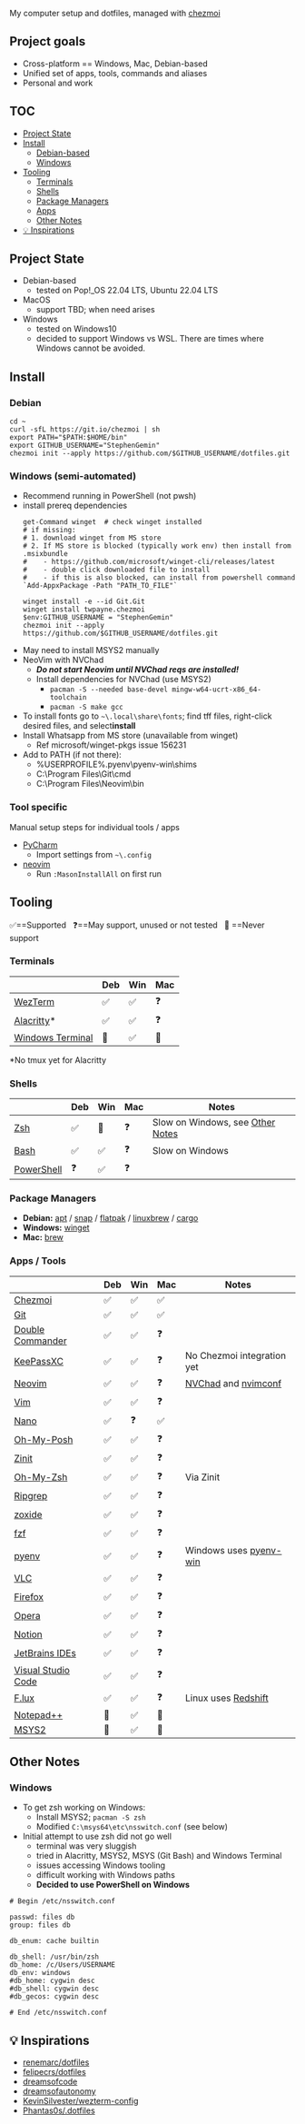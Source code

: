 My computer setup and dotfiles, managed with [chezmoi](https://www.chezmoi.io/)

## Project goals
- Cross-platform == Windows, Mac, Debian-based
- Unified set of apps, tools, commands and aliases
- Personal and work

## TOC
- [Project State](#project-state)
- [Install](#install)
  - [Debian-based](#debian)
  - [Windows](#windows-semi-automated)
- [Tooling](#tooling)
  - [Terminals](#terminals)
  - [Shells](#shells)
  - [Package Managers](#package-managers)
  - [Apps](#apps)
  - [Other Notes](#other-notes)
- [💡 Inspirations](#-inspirations)

## Project State
- Debian-based
  - tested on Pop!_OS 22.04 LTS, Ubuntu 22.04 LTS
- MacOS
  - support TBD; when need arises
- Windows
  - tested on Windows10
  - decided to support Windows vs WSL. There are times where Windows cannot be avoided.

## Install

### Debian
```shell
cd ~
curl -sfL https://git.io/chezmoi | sh
export PATH="$PATH:$HOME/bin"
export GITHUB_USERNAME="StephenGemin"
chezmoi init --apply https://github.com/$GITHUB_USERNAME/dotfiles.git
```

### Windows (semi-automated)
- Recommend running in PowerShell (not pwsh)
- install prereq dependencies
  ```pwsh
  get-Command winget  # check winget installed
  # if missing:
  # 1. download winget from MS store
  # 2. If MS store is blocked (typically work env) then install from .msixbundle
  #    - https://github.com/microsoft/winget-cli/releases/latest
  #    - double click downloaded file to install
  #    - if this is also blocked, can install from powershell command `Add-AppxPackage -Path "PATH_TO_FILE"`
  
  winget install -e --id Git.Git
  winget install twpayne.chezmoi
  $env:GITHUB_USERNAME = "StephenGemin"
  chezmoi init --apply https://github.com/$GITHUB_USERNAME/dotfiles.git
  ```
- May need to install MSYS2 manually
- NeoVim with NVChad
  - ***Do not start Neovim until NVChad reqs are installed!***
  - Install dependencies for NVChad (use MSYS2)
    - `pacman -S --needed base-devel mingw-w64-ucrt-x86_64-toolchain`
    - `pacman -S make gcc`
- To install fonts go to `~\.local\share\fonts`; find tff files, right-click desired files, and select**install**
- Install Whatsapp from MS store (unavailable from winget)
  - Ref microsoft/winget-pkgs issue 156231
- Add to PATH (if not there):
  - %USERPROFILE%\.pyenv\pyenv-win\shims
  - C:\Program Files\Git\cmd
  - C:\Program Files\Neovim\bin

### Tool specific
Manual setup steps for individual tools / apps

- [PyCharm](https://www.jetbrains.com/pycharm/)
  - Import settings from `~\.config`
- [neovim](https://neovim.io/)
  - Run `:MasonInstallAll` on first run


## Tooling
<span>✅==Supported</span> &nbsp; <span>❓==May support, unused or not tested</span> &nbsp; 🚫 <span>==Never support</span>

### Terminals
|  | **Deb** | **Win** | **Mac** |
|---|---|---|---|
| [WezTerm](https://wezfurlong.org/wezterm/) | ✅ | ✅ | ❓ |
| [Alacritty](https://github.com/alacritty/alacritty)* | ✅ | ✅ | ❓ |
| [Windows Terminal](https://github.com/microsoft/terminal) | 🚫 | ✅ | 🚫 |

*No tmux yet for Alacritty

### Shells
|  | **Deb** | **Win** | **Mac** | **Notes** |
|---|---|---|---|---|
| [Zsh](https://www.zsh.org/) | ✅ | 🚫 | ❓ | Slow on Windows, see [Other Notes](#other-notes) |
| [Bash](https://www.gnu.org/software/bash/) | ✅ | ✅ | ❓ | Slow on Windows |
| [PowerShell](https://github.com/PowerShell/PowerShell) | ❓ | ✅ | ❓ |  |

### Package Managers
- **Debian:** [apt](https://wiki.debian.org/Apt) / [snap](https://snapcraft.io/docs) / [flatpak](https://flatpak.org/) / [linuxbrew](https://docs.brew.sh/Homebrew-on-Linux/) / [cargo](https://doc.rust-lang.org/cargo/)
- **Windows:** [winget](https://github.com/microsoft/winget-cli)
- **Mac:** [brew](https://brew.sh/)

### Apps / Tools
|  | **Deb** | **Win** | **Mac** | **Notes** |
|---|---|---|---|---|
| [Chezmoi](https://www.chezmoi.io/) | ✅ | ✅ | ✅ |  |
| [Git](https://git-scm.com/) | ✅ | ✅ | ✅ |  |
| [Double Commander](https://doublecmd.sourceforge.io/) | ✅ | ✅ | ❓ |  |
| [KeePassXC](https://keepassxc.org/) | ✅ | ✅ | ❓ | No Chezmoi integration yet |
| [Neovim](https://neovim.io/) | ✅ | ✅ | ❓ | [NVChad](https://github.com/NvChad/NvChad) and [nvimconf](https://github.com/StephenGemin/nvim-starter) |
| [Vim](https://www.vim.org/) | ✅ | ✅ | ❓ |  |
| [Nano](https://www.nano-editor.org/) | ✅ | ❓ | ✅ |  |
| [Oh-My-Posh](https://ohmyposh.dev/) | ✅ | ✅ | ❓ |  |
| [Zinit](https://zdharma.github.io/zinit/wiki/Home/) | ✅ | ✅ | ❓ |  |
| [Oh-My-Zsh](https://ohmyz.sh/) | ✅ | ✅ | ❓ | Via Zinit |
| [Ripgrep](https://github.com/BurntSushi/ripgrep) | ✅ | ✅ | ❓ |  |
| [zoxide](https://github.com/ajeetdsouza/zoxide) | ✅ | ✅ | ❓ |  |
| [fzf](https://github.com/junegunn/fzf) | ✅ | ✅ | ❓ |  |
| [pyenv](https://github.com/pyenv/pyenv) | ✅ | ✅ | ❓ | Windows uses [pyenv-win](https://github.com/pyenv-win) |
| [VLC](https://www.videolan.org/vlc/) | ✅ | ✅ | ❓ |  |
| [Firefox](https://www.mozilla.org/firefox/) | ✅ | ✅ | ❓ |  |
| [Opera](https://www.opera.com/) | ✅ | ✅ | ❓ |  |
| [Notion](https://www.notion.so/) | ✅ | ✅ | ❓ |  |
| [JetBrains IDEs](https://www.jetbrains.com/toolbox-app/) | ✅ | ✅ | ❓ |  |
| [Visual Studio Code](https://code.visualstudio.com/) | ✅ | ✅ | ❓ |  |
| [F.lux](https://justgetflux.com/) | ✅ | ✅ | ❓ | Linux uses [Redshift](https://github.com/jonls/redshift) |
| [Notepad++](https://notepad-plus-plus.org/) | 🚫 | ✅ | 🚫 |  |
| [MSYS2](https://www.msys2.org/) | 🚫 | ✅ | 🚫 |  |

## Other Notes

### Windows
- To get zsh working on Windows:
  - Install MSYS2; `pacman -S zsh`
  - Modified `C:\msys64\etc\nsswitch.conf` (see below)
- Initial attempt to use zsh did not go well
  - terminal was very sluggish
  - tried in Alacritty, MSYS2, MSYS (Git Bash) and Windows Terminal
  - issues accessing Windows tooling 
  - difficult working with Windows paths
  - **Decided to use PowerShell on Windows**

```text
# Begin /etc/nsswitch.conf

passwd: files db
group: files db

db_enum: cache builtin

db_shell: /usr/bin/zsh
db_home: /c/Users/USERNAME
db_env: windows
#db_home: cygwin desc
#db_shell: cygwin desc
#db_gecos: cygwin desc

# End /etc/nsswitch.conf
```

## 💡 Inspirations
- [renemarc/dotfiles](https://github.com/renemarc/dotfiles)
- [felipecrs/dotfiles](https://github.com/felipecrs/dotfiles)
- [dreamsofcode](https://www.youtube.com/@dreamsofcode)
- [dreamsofautonomy](https://www.youtube.com/@dreamsofautonomy)
- [KevinSilvester/wezterm-config](https://github.com/KevinSilvester/wezterm-config)
- [Phantas0s/.dotfiles](https://github.com/Phantas0s/.dotfiles)
